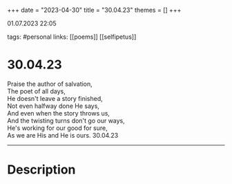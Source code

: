 +++
date = "2023-04-30"
title = "30.04.23"
themes = []
+++

01.07.2023 22:05

tags: #personal
links: [[poems]] [[selfipetus]]

# 30.04.23
Praise the author of salvation,  
The poet of all days,  
He doesn't leave a story finished,  
Not even halfway done He says,  
And even when the story throws us,  
And the twisting turns don't go our ways,  
He's working for our good for sure,  
As we are His and He is ours.
30.04.23

---
# Description
